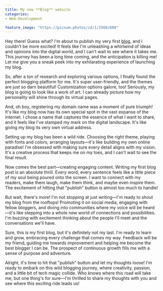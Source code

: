 ```yaml
---
title: My new **Blog** website
categories:
- Web-Development

feature_image: "https://picsum.photos/id/1/2560/600"
---
```

Hey there! Guess what? I'm about to publish my very first <a href="https://web-diary.github.io/">blog</a>, and I couldn't be more excited! It feels like I'm unleashing a whirlwind of ideas and opinions into the digital world, and I can't wait to see where it takes me. This journey has been a long time coming, and the anticipation is killing me! Let me give you a sneak peek into my exhilarating experience of launching my blog.

So, after a ton of research and exploring various options, I finally found the perfect blogging platform for me. It's super user-friendly, and the themes are just so darn beautiful! Customization options galore, too! Seriously, my blog is going to look like a work of art. I can already picture how my personality will shine through its virtual pages.

And, oh boy, registering my domain name was a moment of pure triumph! It's like my blog now has its own special spot in the vast expanse of the internet. I chose a name that captures the essence of what I want to share, and it feels like I've stamped my mark on the digital landscape. It's like giving my blog its very own virtual address.

Setting up my blog has been a wild ride. Choosing the right theme, playing with fonts and colors, arranging layouts—it's like building my own online paradise! I'm obsessed with making sure every detail aligns with my vision. It's a creative process that keeps me on my toes, and I can't wait to see the final result.

Now comes the best part—creating engaging content. Writing my first blog post is an absolute thrill. Every word, every sentence feels like a little piece of my soul being poured onto the screen. I want to connect with my readers, make them laugh, make them think, and maybe even inspire them. The excitement of hitting that "publish" button is almost too much to handle!

But wait, there's more! I'm not stopping at just writing—I'm ready to shout my blog from the rooftops! Promoting it on social media, engaging with fellow bloggers, and diving into communities where my voice will be heard—it's like stepping into a whole new world of connections and possibilities. I'm buzzing with excitement thinking about the people I'll meet and the conversations we'll have.

Sure, this is my first blog, but it's definitely not my last. I'm ready to learn and grow, embracing every challenge that comes my way. Feedback will be my friend, guiding me towards improvement and helping me become the best blogger I can be. The prospect of continuous growth fills me with a sense of purpose and adventure.

Alright, it's time to hit that "publish" button and let my thoughts loose! I'm ready to embark on this wild blogging journey, where creativity, passion, and a little bit of tech magic collide. Who knows where this road will take me, but one thing's for sure—I'm thrilled to share my thoughts with you and see where this exciting ride leads us!



